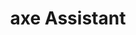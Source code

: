 ---
title: "axe Assistant"
description: "AI-powered accessibility assistant! An accessibility expert available 24/7, tuned on decades of knowledge and expertise from Deque Systems."
tags: ["AI", "Accessibility", "Developer Tools"]
featured: true
image:
  src: "images/axe-assistant.jpg"
  alt: "A close-up of computer code with accessibility symbols overlaid"
url: "https://dequeuniversity.com/introducing-axe-assistant"
--- 